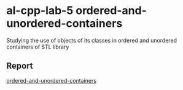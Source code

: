 # **al-cpp-lab-5 ordered-and-unordered-containers**
Studying the use of objects of its classes in ordered and unordered containers of STL library

## Report
[ordered-and-unordered-containers](https://drive.google.com/file/d/1cpsB7aKHgmyVx7hBniTVfduENyCz6Wvh/view?usp=sharing)
